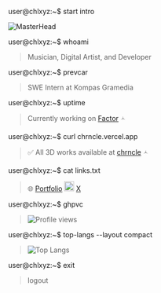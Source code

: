 user@chlxyz:~$ start intro
>
<p align="left">
  <img src="https://i.imgur.com/eKHbfIH.gif" alt="MasterHead">
</p>

user@chlxyz:~$ whoami
> Musician, Digital Artist, and Developer

user@chlxyz:~$ prevcar
> SWE Intern at Kompas Gramedia

user@chlxyz:~$ uptime
> Currently working on [Factor](https://github.com/chlxyz/Factor) 🟀

user@chlxyz:~$ curl chrncle.vercel.app
> ✅ All 3D works available at [chrncle](https://chrncle.vercel.app) 🟀

user@chlxyz:~$ cat links.txt
> 🌐 [Portfolio](https://mhw1.vercel.app)
> <a><img src="https://img.freepik.com/free-vector/new-2023-twitter-logo-x-icon-design_1017-45418.jpg?semt=ais_hybrid&w=740" width="20" height="20"></a> [X](https://twitter.com/chrnclee)

user@chlxyz:~$ ghpvc
> ![Profile views](https://komarev.com/ghpvc/?username=chlxyz&label=Profile%20views&color=0e75b6&style=flat)

user@chlxyz:~$ top-langs --layout compact
> ![Top Langs](https://github-readme-stats.vercel.app/api/top-langs/?username=chlxyz&layout=compact&theme=tokyonight)

user@chlxyz:~$ exit
> logout
